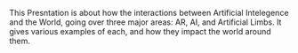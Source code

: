 This Presntation is about how the interactions between Artificial Intelegence and the World, going over three major areas: AR, AI, and Artificial Limbs. It gives various examples of each, and how they impact the world around them.
